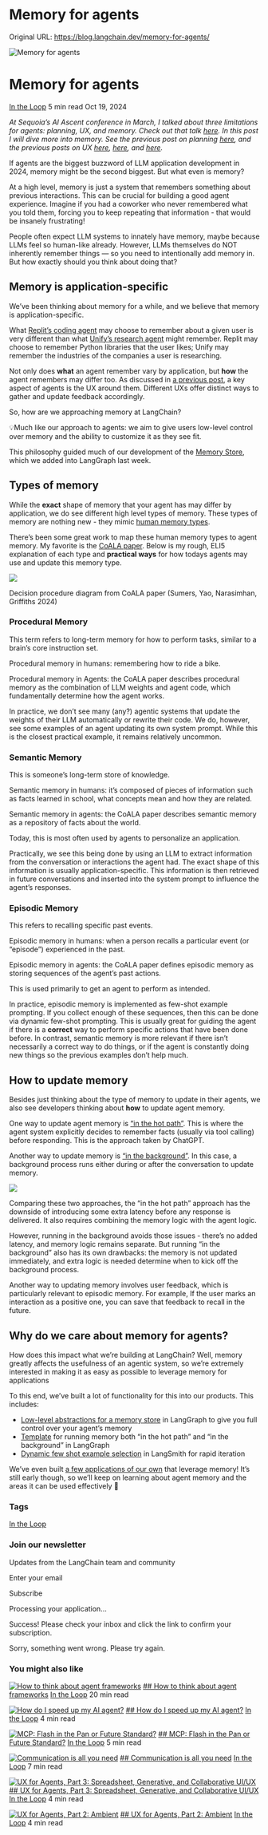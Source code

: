 # Memory for agents

Original URL: https://blog.langchain.dev/memory-for-agents/


![Memory for agents](/content/images/size/w760/format/webp/2024/10/Screenshot-2024-10-19-at-9.59.50-AM.png)

# Memory for agents

[In the Loop](/tag/in-the-loop/)
5 min read
Oct 19, 2024



*At Sequoia’s AI Ascent conference in March, I talked about three limitations for agents: planning, UX, and memory. Check out that talk* [*here*](https://www.youtube.com/watch?v=pBBe1pk8hf4&ref=blog.langchain.dev)*. In this post I will dive more into memory. See the previous post on planning* [*here*](https://blog.langchain.dev/planning-for-agents/)*, and the previous posts on UX* [*here*](https://blog.langchain.dev/ux-for-agents-part-1-chat-2/)*,* [*here*](https://blog.langchain.dev/ux-for-agents-part-2-ambient/)*, and* [*here*](https://blog.langchain.dev/ux-for-agents-part-3/)*.*

If agents are the biggest buzzword of LLM application development in 2024, memory might be the second biggest. But what even is memory?

At a high level, memory is just a system that remembers something about previous interactions. This can be crucial for building a good agent experience. Imagine if you had a coworker who never remembered what you told them, forcing you to keep repeating that information - that would be insanely frustrating!

People often expect LLM systems to innately have memory, maybe because LLMs feel so human-like already. However, LLMs themselves do NOT inherently remember things — so you need to intentionally add memory in. But how exactly should you think about doing that?

## Memory is application-specific

We’ve been thinking about memory for a while, and we believe that memory is application-specific.

What [Replit’s coding agent](https://blog.langchain.dev/customers-replit/) may choose to remember about a given user is very different than what [Unify’s research agent](https://blog.langchain.dev/unify-launches-agents-for-account-qualification-using-langgraph-and-langsmith/) might remember. Replit may choose to remember Python libraries that the user likes; Unify may remember the industries of the companies a user is researching.

Not only does **what** an agent remember vary by application, but **how** the agent remembers may differ too. As discussed in [a previous post](https://blog.langchain.dev/ux-for-agents-part-1-chat-2/), a key aspect of agents is the UX around them. Different UXs offer distinct ways to gather and update feedback accordingly.

So, how are we approaching memory at LangChain?

💡Much like our approach to agents: we aim to give users low-level control over memory and the ability to customize it as they see fit. 

This philosophy guided much of our development of the [Memory Store](https://blog.langchain.dev/launching-long-term-memory-support-in-langgraph/), which we added into LangGraph last week.

## Types of memory

While the **exact** shape of memory that your agent has may differ by application, we do see different high level types of memory. These types of memory are nothing new - they mimic [human memory types](https://www.psychologytoday.com/us/basics/memory/types-of-memory?ref=blog.langchain.dev).

There’s been some great work to map these human memory types to agent memory. My favorite is the [CoALA paper](https://arxiv.org/pdf/2309.02427?ref=blog.langchain.dev). Below is my rough, ELI5 explanation of each type and **practical ways** for how todays agents may use and update this memory type.

![](https://blog.langchain.dev/content/images/2024/10/download--23-.png)

Decision procedure diagram from CoALA paper (Sumers, Yao, Narasimhan, Griffiths 2024)

### Procedural Memory

This term refers to long-term memory for how to perform tasks, similar to a brain’s core instruction set.

Procedural memory in humans: remembering how to ride a bike.

Procedural memory in Agents: the CoALA paper describes procedural memory as the combination of LLM weights and agent code, which fundamentally determine how the agent works.

In practice, we don’t see many (any?) agentic systems that update the weights of their LLM automatically or rewrite their code. We do, however, see some examples of an agent updating its own system prompt. While this is the closest practical example, it remains relatively uncommon.

### Semantic Memory

This is someone’s long-term store of knowledge.

Semantic memory in humans: it’s composed of pieces of information such as facts learned in school, what concepts mean and how they are related.

Semantic memory in agents: the CoALA paper describes semantic memory as a repository of facts about the world.

Today, this is most often used by agents to personalize an application.

Practically, we see this being done by using an LLM to extract information from the conversation or interactions the agent had. The exact shape of this information is usually application-specific. This information is then retrieved in future conversations and inserted into the system prompt to influence the agent’s responses.

### Episodic Memory

This refers to recalling specific past events.

Episodic memory in humans: when a person recalls a particular event (or “episode”) experienced in the past.

Episodic memory in agents: the CoALA paper defines episodic memory as storing sequences of the agent’s past actions.

This is used primarily to get an agent to perform as intended.

In practice, episodic memory is implemented as few-shot example prompting. If you collect enough of these sequences, then this can be done via dynamic few-shot prompting. This is usually great for guiding the agent if there is a **correct** way to perform specific actions that have been done before. In contrast, semantic memory is more relevant if there isn’t necessarily a correct way to do things, or if the agent is constantly doing new things so the previous examples don’t help much.

## How to update memory

Besides just thinking about the type of memory to update in their agents, we also see developers thinking about **how** to update agent memory.

One way to update agent memory is [“in the hot path”](https://langchain-ai.github.io/langgraph/concepts/memory/?ref=blog.langchain.dev#writing-memories-in-the-hot-path). This is where the agent system explicitly decides to remember facts (usually via tool calling) before responding. This is the approach taken by ChatGPT.

Another way to update memory is [“in the background”](https://langchain-ai.github.io/langgraph/concepts/memory/?ref=blog.langchain.dev#writing-memories-in-the-background). In this case, a background process runs either during or after the conversation to update memory.

![](https://blog.langchain.dev/content/images/2024/10/hot_path_vs_background--2-.png)

Comparing these two approaches, the “in the hot path” approach has the downside of introducing some extra latency before any response is delivered. It also requires combining the memory logic with the agent logic.

However, running in the background avoids those issues - there’s no added latency, and memory logic remains separate. But running “in the background” also has its own drawbacks: the memory is not updated immediately, and extra logic is needed determine when to kick off the background process.

Another way to updating memory involves user feedback, which is particularly relevant to episodic memory. For example, If the user marks an interaction as a positive one, you can save that feedback to recall in the future.

## Why do we care about memory for agents?

How does this impact what we’re building at LangChain? Well, memory greatly affects the usefulness of an agentic system, so we’re extremely interested in making it as easy as possible to leverage memory for applications

To this end, we’ve built a lot of functionality for this into our products. This includes:

* [Low-level abstractions for a memory store](https://blog.langchain.dev/launching-long-term-memory-support-in-langgraph/) in LangGraph to give you full control over your agent’s memory
* [Template](https://github.com/langchain-ai/memory-template?ref=blog.langchain.dev) for running memory both “in the hot path” and “in the background” in LangGraph
* [Dynamic few shot example selection](https://blog.langchain.dev/dynamic-few-shot-examples-langsmith-datasets/) in LangSmith for rapid iteration

We’ve even built [a few applications of our own](https://github.com/langchain-ai/open-canvas?ref=blog.langchain.dev) that leverage memory! It’s still early though, so we’ll keep on learning about agent memory and the areas it can be used effectively 🙂


### Tags

[In the Loop](/tag/in-the-loop/)

### Join our newsletter

Updates from the LangChain team and community

Enter your email

Subscribe

Processing your application...

Success! Please check your inbox and click the link to confirm your subscription.

Sorry, something went wrong. Please try again.




### You might also like

[![How to think about agent frameworks](/content/images/size/w760/format/webp/2025/04/Screenshot-2025-04-20-at-10.19.41-AM.png)](/how-to-think-about-agent-frameworks/)
[## How to think about agent frameworks](/how-to-think-about-agent-frameworks/)
[In the Loop](/tag/in-the-loop/)
20 min read



[![How do I speed up my AI agent?](/content/images/size/w760/format/webp/2025/03/openart-image_zkfUurHZ_1742063594759_raw.jpg)](/how-do-i-speed-up-my-agent/)
[## How do I speed up my AI agent?](/how-do-i-speed-up-my-agent/)
[In the Loop](/tag/in-the-loop/)
4 min read



[![MCP: Flash in the Pan or Future Standard?](https://images.unsplash.com/photo-1620662736427-b8a198f52a4d?crop=entropy&cs=tinysrgb&fit=max&fm=webp&ixid=M3wxMTc3M3wwfDF8c2VhcmNofDd8fGRlYmF0ZXxlbnwwfHx8fDE3NDEzNzcwMzZ8MA&ixlib=rb-4.0.3&q=80&w=760)](/mcp-fad-or-fixture/)
[## MCP: Flash in the Pan or Future Standard?](/mcp-fad-or-fixture/)
[In the Loop](/tag/in-the-loop/)
5 min read



[![Communication is all you need](/content/images/size/w760/format/webp/2024/10/https___replicate.delivery_yhqm_48NVpCrAS8pfVaHsDqTEoZnFJj390IVQsmrJDfn18A6s4eUnA_out-0.webp)](/communication-is-all-you-need/)
[## Communication is all you need](/communication-is-all-you-need/)
[In the Loop](/tag/in-the-loop/)
7 min read



[![UX for Agents, Part 3: Spreadsheet, Generative, and Collaborative UI/UX](/content/images/size/w760/format/webp/2024/08/UX-for-agents---spreadsheet---part-3.png)](/ux-for-agents-part-3/)
[## UX for Agents, Part 3: Spreadsheet, Generative, and Collaborative UI/UX](/ux-for-agents-part-3/)
[In the Loop](/tag/in-the-loop/)
4 min read



[![UX for Agents, Part 2: Ambient](/content/images/size/w760/format/webp/2024/08/UX-for-agents---ambient---part-2--1-.png)](/ux-for-agents-part-2-ambient/)
[## UX for Agents, Part 2: Ambient](/ux-for-agents-part-2-ambient/)
[In the Loop](/tag/in-the-loop/)
4 min read







